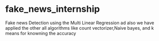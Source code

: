 # fake_news_internship
Fake news Detection using the Multi Linear Regression ad also we have applied the other all algorithms like count vectorizer,Naive bayes, and k means for knowning the accuracy
